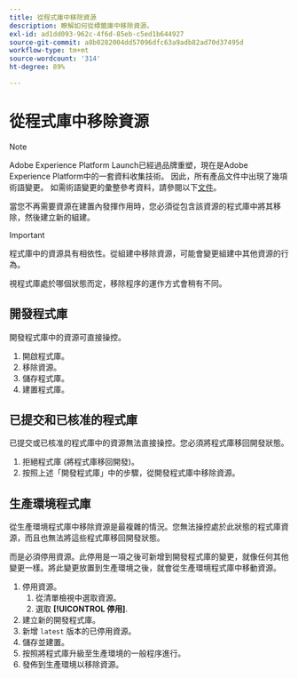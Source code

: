 ```yaml
---
title: 從程式庫中移除資源
description: 瞭解如何從標籤庫中移除資源。
exl-id: ad1dd093-962c-4f6d-85eb-c5ed1b644927
source-git-commit: a8b0282004dd57096dfc63a9adb82ad70d37495d
workflow-type: tm+mt
source-wordcount: '314'
ht-degree: 89%

---
```


# 從程式庫中移除資源

>[!NOTE]
>
>Adobe Experience Platform Launch已經過品牌重塑，現在是Adobe Experience Platform中的一套資料收集技術。 因此，所有產品文件中出現了幾項術語變更。 如需術語變更的彙整參考資料，請參閱以下[文件](../../term-updates.md)。

當您不再需要資源在建置內發揮作用時，您必須從包含該資源的程式庫中將其移除，然後建立新的組建。

>[!IMPORTANT]
>
>  程式庫中的資源具有相依性。從組建中移除資源，可能會變更組建中其他資源的行為。

視程式庫處於哪個狀態而定，移除程序的運作方式會稍有不同。

## 開發程式庫

開發程式庫中的資源可直接操控。

1. 開啟程式庫。
1. 移除資源。
1. 儲存程式庫。
1. 建置程式庫。

## 已提交和已核准的程式庫

已提交或已核准的程式庫中的資源無法直接操控。您必須將程式庫移回開發狀態。

1. 拒絕程式庫 (將程式庫移回開發)。
1. 按照上述「開發程式庫」中的步驟，從開發程式庫中移除資源。

## 生產環境程式庫

從生產環境程式庫中移除資源是最複雜的情況。您無法操控處於此狀態的程式庫資源，而且也無法將這些程式庫移回開發狀態。

而是必須停用資源。此停用是一項之後可新增到開發程式庫的變更，就像任何其他變更一樣。將此變更放置到生產環境之後，就會從生產環境程式庫中移動資源。

1. 停用資源。
   1. 從清單檢視中選取資源。
   1. 選取 **[!UICONTROL 停用]**.
1. 建立新的開發程式庫。
1. 新增 `latest` 版本的已停用資源。
1. 儲存並建置。
1. 按照將程式庫升級至生產環境的一般程序進行。
1. 發佈到生產環境以移除資源。
